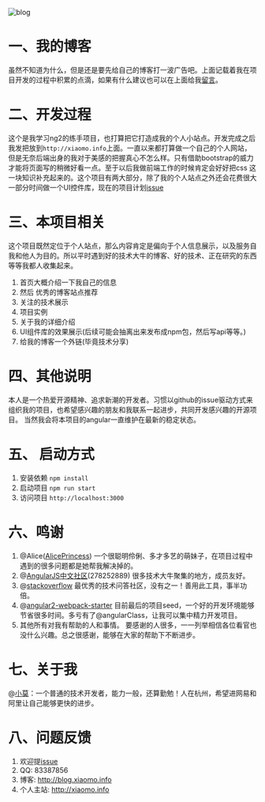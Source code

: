 ![[blog](http://blog.xiaomo.info)](http://static.xiaomo.info/images/blog.png)

# 一、我的博客
虽然不知道为什么，但是还是要先给自己的博客打一波广告吧。上面记载着我在项目开发的过程中积累的点滴，如果有什么建议也可以在上面给我[留言](http://blog.xiaomo.info/about/)。

# 二、开发过程
这个是我学习ng2的练手项目，也打算把它打造成我的个人小站点。开发完成之后我发把放到`http://xiaomo.info`上面。一直以来都打算做一个自己的个人网站，
但是无奈后端出身的我对于美感的把握真心不怎么样。只有借助bootstrap的威力才能将页面写的稍微好看一点。至于以后我做前端工作的时候肯定会好好把css
这一块知识补充起来的。这个项目有两大部分，除了我的个人站点之外还会花费很大一部分时间做一个UI控件库，现在的项目计划[issue](https://github.com/xiaomo-info/xiaomo-info-web/issues?q=is%3Aopen+is%3Aissue+milestone%3A%E9%80%9A%E7%94%A8%E7%BB%84%E4%BB%B6%E5%BA%93)

# 三、本项目相关
这个项目既然定位于个人站点，那么内容肯定是偏向于个人信息展示，以及服务自我和他人为目的。所以平时遇到好的技术大牛的博客、好的技术、正在研究的东西
等等我都人收集起来。
1. 首页大概介绍一下我自己的信息 
2. 然后 优秀的博客站点推荐 
3. 关注的技术展示 
4. 项目实例   
5. 关于我的详细介绍
6. UI组件库的效果展示(后续可能会抽离出来发布成npm包，然后写api等等。)
7. 给我的博客一个外链(毕竟技术分享)

# 四、其他说明
本人是一个热爱开源精神、追求新潮的开发者。习惯以github的issue驱动方式来组织我的项目，也希望感兴趣的朋友和我联系一起进步，共同开发感兴趣的开源项目。
当然我会将本项目的angular一直维护在最新的稳定状态。

# 五、 启动方式

1. 安装依赖
  `npm install`
2. 启动项目
`npm run start`
3. 访问项目 
`http://localhost:3000`

# 六、鸣谢
1. @Alice([AlicePrincess](https://github.com/AlicePrincess))
一个很聪明伶俐、多才多艺的萌妹子，在项目过程中遇到的很多问题都是她帮我解决掉的。
2. @[AngularJS中文社区](http://angular.cn)(278252889)
很多技术大牛聚集的地方，成员友好。
3. @[stackoverflow](http://stackoverflow.com/)
最优秀的技术问答社区，没有之一！善用此工具，事半功倍。
4. @[angular2-webpack-starter](https://github.com/AngularClass/angular2-webpack-starter)
目前最后的项目seed，一个好的开发环境能够节省很多时间。多亏有了@angularClass，让我可以集中精力开发项目。
5. 其他所有对我有帮助的人和事情。
要感谢的人很多，一一列举相信各位看官也没什么兴趣。总之很感谢，能够在大家的帮助下不断进步。

# 七、关于我
  @[小莫](http://xiaomo.info)：一个普通的技术开发者，能力一般，还算勤勉！人在杭州，希望进网易和阿里让自己能够更快的进步。
  
# 八、问题反馈
1. 欢迎提[issue](https://github.com/xiaomo-info/xiaomo-info-web/issues)
2. QQ: 83387856
3. 博客: http://blog.xiaomo.info
4. 个人主站: http://xiaomo.info
